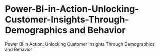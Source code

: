 # Power-BI-in-Action-Unlocking-Customer-Insights-Through-Demographics and Behavior
Power BI in Action: Unlocking Customer Insights Through Demographics and Behavior
